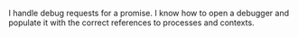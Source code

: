 I handle debug requests for a promise. I know how to open a debugger and populate it with the correct references to processes and contexts.